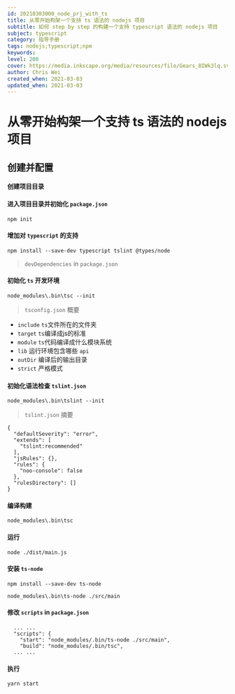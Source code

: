 ```yaml
---
id: 20210303000_node_prj_with_ts
title: 从零开始构架一个支持 ts 语法的 nodejs 项目
subtitle: 如何 step by step 的构建一个支持 typescript 语法的 nodejs 项目
subject: typescript
category: 指导手册
tags: nodejs;typescript;npm
keywords: 
level: 200
cover: https://media.inkscape.org/media/resources/file/Gears_8IWk3lq.svg
author: Chris Wei
created_when: 2021-03-03
updated_when: 2021-03-03
---
```


# 从零开始构架一个支持 ts 语法的 nodejs 项目

## 创建并配置

#### 创建项目目录

#### 进入项目目录并初始化 `package.json`

```
npm init
```

#### 增加对 `typescript` 的支持

```
npm install --save-dev typescript tslint @types/node
```

> `devDependencies` in `package.json`

#### 初始化 `ts` 开发环境

```
node_modules\.bin\tsc --init
```

> `tsconfig.json` 概要

- `include`   `ts`文件所在的文件夹
- `target`    `ts`编译成js的标准
- `module`    `ts`代码编译成什么模块系统
- `lib`       运行环境包含哪些 `api`
- `outDir`    编译后的输出目录
- `strict`    严格模式

#### 初始化语法检查 `tslint.json`

```
node_modules\.bin\tslint --init
```

> `tslint.json` 摘要

```
{
  "defaultSeverity": "error",
  "extends": [
    "tslint:recommended"
  ],
  "jsRules": {},
  "rules": {
    "noo-console": false
  },
  "rulesDirectory": []
}
```

#### 编译构建

```
node_modules\.bin\tsc
```

#### 运行

```
node ./dist/main.js
```

#### 安装 `ts-node`

```
npm install --save-dev ts-node
```

```
node_modules\.bin\ts-node ./src/main
```

#### 修改 `scripts` in `package.json`

```
  ... ...
  "scripts": {
    "start": "node_modules/.bin/ts-node ./src/main",
    "build": "node_modules/.bin/tsc",
  ... ...
```

#### 执行

```
yarn start
```
